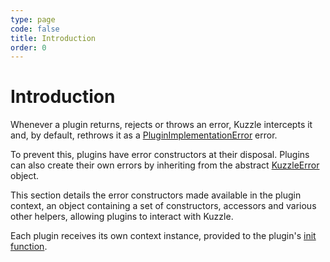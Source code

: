 ```yaml
---
type: page
code: false
title: Introduction
order: 0
---
```


# Introduction

Whenever a plugin returns, rejects or throws an error, Kuzzle intercepts it and, by default, rethrows it as a [PluginImplementationError](/core/1/plugins/plugin-context/errors/pluginimplementationerror) error.

To prevent this, plugins have error constructors at their disposal. Plugins can also create their own errors by inheriting from the abstract [KuzzleError](/core/1/plugins/plugin-context/errors/kuzzleerror) object.

This section details the error constructors made available in the plugin context, an object containing a set of constructors, accessors and various other helpers, allowing plugins to interact with Kuzzle.

Each plugin receives its own context instance, provided to the plugin's [init function](/core/1/plugins/essentials/getting-started#init-function).
